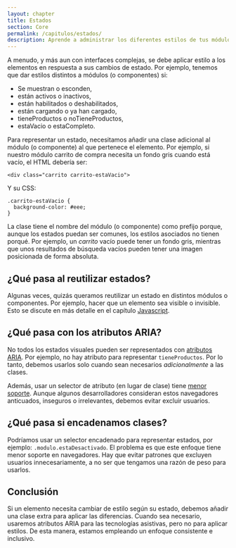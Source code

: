 ```yaml
---
layout: chapter
title: Estados
section: Core
permalink: /capitulos/estados/
description: Aprende a administrar los diferentes estilos de tus módulos y componentes basados en sus estados, como mostrado, escondido y cargando.
---
```


A menudo, y más aun con interfaces complejas, se debe aplicar estilo a los elementos en respuesta a sus cambios de estado. Por ejemplo, tenemos que dar estilos distintos a módulos (o componentes) si:

- Se muestran o esconden,
- están activos o inactivos,
- están habilitados o deshabilitados,
- están cargando o ya han cargado,
- tieneProductos o noTieneProductos,
- estaVacio o estaCompleto.

Para representar un estado, necesitamos añadir una clase adicional al módulo (o componente) al que pertenece el elemento. Por ejemplo, si nuestro módulo carrito de compra necesita un fondo gris cuando está vacío, el HTML debería ser:

	<div class="carrito carrito-estaVacio">

Y su CSS:

	.carrito-estaVacio {
      background-color: #eee;
	}

La clase tiene el nombre del módulo (o componente) como prefijo porque, aunque los estados puedan ser comunes, los estilos asociados no tienen porqué. Por ejemplo, un *carrito* vacío puede tener un fondo gris, mientras que unos resultados de búsqueda vacíos pueden tener una imagen posicionada de forma absoluta.

## ¿Qué pasa al reutilizar estados?

Algunas veces, quizás queramos reutilizar un estado en distintos módulos o componentes. Por ejemplo, hacer que un elemento sea visible o invisible. Esto se discute en más detalle en el capítulo [Javascript](/capitulos/javascript/).


## ¿Qué pasa con los atributos ARIA?

No todos los estados visuales pueden ser representados con [atributos ARIA](https://www.w3.org/TR/wai-aria/states_and_properties#attrs_widgets). Por ejemplo, no hay atributo para representar `tieneProductos`. Por lo tanto, debemos usarlos solo cuando sean necesarios *adicionalmente* a las clases.

Además, usar un selector de atributo (en lugar de clase) tiene [menor soporte](https://www.impressivewebs.com/attribute-selectors/). Aunque algunos desarrolladores consideran estos navegadores anticuados, inseguros o irrelevantes, debemos evitar excluir usuarios.

## ¿Qué pasa si encadenamos clases?

Podríamos usar un selector encadenado para representar estados, por ejemplo:  `.modulo.estaDesactivado`. El problema es que este enfoque tiene menor soporte en navegadores. Hay que evitar patrones que excluyen usuarios innecesariamente, a no ser que tengamos una razón de peso para usarlos.

## Conclusión

Si un elemento necesita cambiar de estilo según su estado, debemos añadir una clase extra para aplicar las diferencias. Cuando sea necesario, usaremos atributos ARIA para las tecnologías asistivas, pero no para aplicar estilos. De esta manera, estamos empleando un enfoque consistente e inclusivo.
